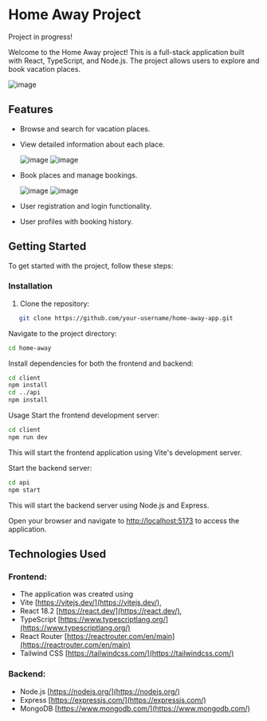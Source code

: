 # Home Away Project
Project in progress!

Welcome to the Home Away project! This is a full-stack application built with React, TypeScript, and Node.js. The project allows users to explore and book vacation places.

![image](https://github.com/free3et/home-away-app/assets/19286076/612caa82-f09a-4552-93b0-54de7e91cd73)

## Features

- Browse and search for vacation places.
- View detailed information about each place.

  ![image](https://github.com/free3et/home-away-app/assets/19286076/763a18a8-0e4c-46b1-a567-0bc772f22963)
  ![image](https://github.com/free3et/home-away-app/assets/19286076/3c73ef5a-8300-49bd-b3f6-822c5a06725a)


- Book places and manage bookings.
  
  ![image](https://github.com/free3et/home-away-app/assets/19286076/d3a00541-2eb1-4609-939a-02c6b871072f)
  ![image](https://github.com/free3et/home-away-app/assets/19286076/01c22326-2c74-48c8-9f78-8ea78535542a)

- User registration and login functionality.
- User profiles with booking history.

## Getting Started

To get started with the project, follow these steps:

### Installation

1. Clone the repository:

```bash
   git clone https://github.com/your-username/home-away-app.git
```
Navigate to the project directory:
```bash
cd home-away
```

Install dependencies for both the frontend and backend:
```bash
cd client
npm install
cd ../api
npm install
```
Usage
Start the frontend development server:
```bash
cd client
npm run dev
```
This will start the frontend application using Vite's development server.

Start the backend server:
```bash
cd api
npm start
```
This will start the backend server using Node.js and Express.

Open your browser and navigate to [http://localhost:5173](http://localhost:5173/home-away/) to access the application.

## Technologies Used
### Frontend:
- The application was created using
- Vite [https://vitejs.dev/](https://vitejs.dev/),
- React 18.2 [https://react.dev/](https://react.dev/),
- TypeScript [https://www.typescriptlang.org/](https://www.typescriptlang.org/)
- React Router [https://reactrouter.com/en/main](https://reactrouter.com/en/main)
- Tailwind CSS [https://tailwindcss.com/](https://tailwindcss.com/)

### Backend:
- Node.js [https://nodejs.org/](https://nodejs.org/)
- Express [https://expressjs.com/](https://expressjs.com/)
- MongoDB [https://www.mongodb.com/](https://www.mongodb.com/)







